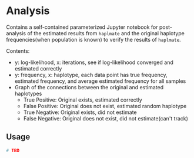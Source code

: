 # Analysis

Contains a self-contained parameterized Jupyter notebook for post-analysis of the estimated results from `haplmate` and the original haplotype frequencies(when population is known) to verify the results of `haplmate`.

Contents:
- y: log-likelihood, x: iterations, see if log-likelihood converged and estimated correctly
- y: frequency, x: haplotype, each data point has true frequency, estimated frequency, and average estimated frequency for all samples
- Graph of the connections between the original and estimated haplotypes
    - True Positive: Original exists, estimated correctly
    - False Positive: Original does not exist, estimated random haplotype
    - True Negative: Original exists, did not estimate
    - False Negative: Original does not exist, did not estimate(can't track)

## Usage

~~~bash
# TBD
~~~
